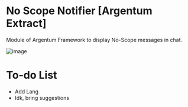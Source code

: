 # No Scope Notifier [Argentum Extract]
Module of Argentum Framework to display No-Scope messages in chat.

![image](https://github.com/keno27/cs2_noscopenotifier/assets/129111509/13882f84-dbd7-4aeb-b58b-c7739262c7bf)

# To-do List
- Add Lang
- Idk, bring suggestions
